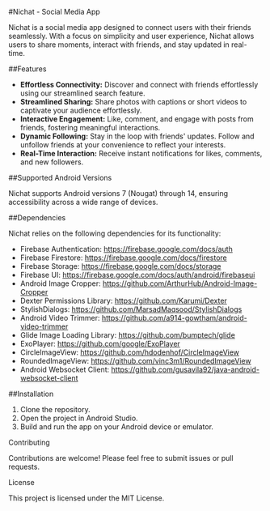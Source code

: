 #Nichat - Social Media App

Nichat is a social media app designed to connect users with their friends seamlessly. With a focus on simplicity and user experience, Nichat allows users to share moments, interact with friends, and stay updated in real-time.

##Features

- **Effortless Connectivity:** Discover and connect with friends effortlessly using our streamlined search feature.
- **Streamlined Sharing:** Share photos with captions or short videos to captivate your audience effortlessly.
- **Interactive Engagement:** Like, comment, and engage with posts from friends, fostering meaningful interactions.
- **Dynamic Following:** Stay in the loop with friends' updates. Follow and unfollow friends at your convenience to reflect your interests.
- **Real-Time Interaction:** Receive instant notifications for likes, comments, and new followers.

##Supported Android Versions

Nichat supports Android versions 7 (Nougat) through 14, ensuring accessibility across a wide range of devices.

##Dependencies

Nichat relies on the following dependencies for its functionality:

- Firebase Authentication: https://firebase.google.com/docs/auth
- Firebase Firestore: https://firebase.google.com/docs/firestore
- Firebase Storage: https://firebase.google.com/docs/storage
- Firebase UI: https://firebase.google.com/docs/auth/android/firebaseui
- Android Image Cropper: https://github.com/ArthurHub/Android-Image-Cropper
- Dexter Permissions Library: https://github.com/Karumi/Dexter
- StylishDialogs: https://github.com/MarsadMaqsood/StylishDialogs
- Android Video Trimmer: https://github.com/a914-gowtham/android-video-trimmer
- Glide Image Loading Library: https://github.com/bumptech/glide
- ExoPlayer: https://github.com/google/ExoPlayer
- CircleImageView: https://github.com/hdodenhof/CircleImageView
- RoundedImageView: https://github.com/vinc3m1/RoundedImageView
- Android Websocket Client: https://github.com/gusavila92/java-android-websocket-client

##Installation

1. Clone the repository.
2. Open the project in Android Studio.
3. Build and run the app on your Android device or emulator.

Contributing

Contributions are welcome! Please feel free to submit issues or pull requests.

License

This project is licensed under the MIT License.
